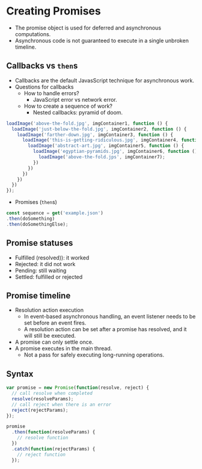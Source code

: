 # Creating Promises

- The promise object is used for deferred and asynchronous computations.
- Asynchronous code is not guaranteed to execute in a single unbroken timeline.

## Callbacks vs `then`s
- Callbacks are the default JavasScript technique for asynchronous work.
- Questions for callbacks
  - How to handle errors?
    - JavaScript error vs network error.
  - How to create a sequence of work?
    - Nested callbacks: pyramid of doom.

```js
loadImage('above-the-fold.jpg', imgContainer1, function () {
  loadImage('just-below-the-fold.jpg', imgContainer2, function () {
    loadImage('farther-down.jpg', imgContainer3, function () {
      loadImage('this-is-getting-ridiculous.jpg', imgContainer4, function () {
        loadImage('abstract-art.jpg', imgContainer5, function () {
          loadImage('egyptian-pyramids.jpg', imgContainer6, function () {
            loadImage('above-the-fold.jps', imgContainer7);
          })
        })
      })
    })
  })
});
```

- Promises (`then`s)

```js
const sequence = get('example.json')
.then(doSomething)
.then(doSomethingElse);
```

## Promise statuses
- Fulfilled (resolved)): it worked
- Rejected: it did not work
- Pending: still waiting
- Settled: fulfilled or rejected

## Promise timeline
- Resolution action execution
  - In event-based asynchronous handling, an event listener needs to be set before an event fires.
  - A resolution action can be set after a promise has resolved, and it will still be executed.
- A promise can only settle once.
- A promise executes in the main thread.
  - Not a pass for safely executing long-running operations.

## Syntax

```js
var promise = new Promise(function(resolve, reject) {
  // call resolve when completed
  resolve(resolveParams);
  // call reject when there is an error
  reject(rejectParams);
});

promise
  .then(function(resolveParams) {
    // resolve function
  })
  .catch(function(rejectParams) {
    // reject function
  });
```
